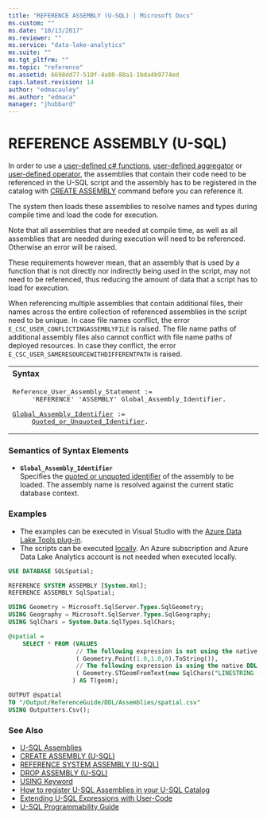 ```yaml
---
title: "REFERENCE ASSEMBLY (U-SQL) | Microsoft Docs"
ms.custom: ""
ms.date: "10/13/2017"
ms.reviewer: ""
ms.service: "data-lake-analytics"
ms.suite: ""
ms.tgt_pltfrm: ""
ms.topic: "reference"
ms.assetid: 6698dd77-510f-4a80-88a1-1bda4b9774ed
caps.latest.revision: 14
author: "edmacauley"
ms.author: "edmaca"
manager: "jhubbard"
---
```

# REFERENCE ASSEMBLY (U-SQL)
In order to use a [user-defined c# functions](https://docs.microsoft.com/azure/data-lake-analytics/data-lake-analytics-u-sql-programmability-guide#user-defined-functions---udf), [user-defined aggregator](https://docs.microsoft.com/azure/data-lake-analytics/data-lake-analytics-u-sql-programmability-guide#user-defined-aggregates--udagg) or [user-defined operator](https://docs.microsoft.com/azure/data-lake-analytics/data-lake-analytics-u-sql-programmability-guide#user-defined-objects--udo), the assemblies that contain their code need to be referenced in the U-SQL script and the assembly has to be registered in the catalog with [CREATE ASSEMBLY](https://docs.microsoft.com/sql/t-sql/statements/create-assembly-transact-sql) command before you can reference it.
  
The system then loads these assemblies to resolve names and types during compile time and load the code for execution.  
  
Note that all assemblies that are needed at compile time, as well as all assemblies that are needed during execution will need to be referenced. Otherwise an error will be raised.   
  
These requirements however mean, that an assembly that is used by a function that is not directly nor indirectly being used in the script, may not need to be referenced, thus reducing the amount of data that a script has to load for execution.  

When referencing multiple assemblies that contain additional files, their names across the entire collection of referenced assemblies in the script need to be unique. In case file names conflict, the error `E_CSC_USER_CONFLICTINGASSEMBLYFILE` is raised. The file name paths of additional assembly files also cannot conflict with file name paths of deployed resources. In case they conflict, the error `E_CSC_USER_SAMERESOURCEWITHDIFFERENTPATH` is raised.
  
<table><th align="left">Syntax</th><tr><td><pre>
Reference_User_Assembly_Statement :=                                                                     
     'REFERENCE' 'ASSEMBLY' Global_Assembly_Identifier.<br />
<a href="#ass_name">Global_Assembly_Identifier</a> := 
     <a href="u-sql-identifiers.md">Quoted_or_Unquoted_Identifier</a>.
</pre></td></tr></table>
  
### Semantics of Syntax Elements
- <a name="ass_name"></a>**`Global_Assembly_Identifier`**  
Specifies the [quoted or unquoted identifier](u-sql-identifiers.md) of the assembly to be loaded. The assembly name is resolved against the current static database context.   
  
### Examples
- The examples can be executed in Visual Studio with the [Azure Data Lake Tools plug-in](https://www.microsoft.com/download/details.aspx?id=49504).  
- The scripts can be executed [locally](https://docs.microsoft.com/azure/data-lake-analytics/data-lake-analytics-data-lake-tools-get-started#run-u-sql-locally).  An Azure subscription and Azure Data Lake Analytics account is not needed when executed locally.

```sql
USE DATABASE SQLSpatial;

REFERENCE SYSTEM ASSEMBLY [System.Xml];
REFERENCE ASSEMBLY SqlSpatial;

USING Geometry = Microsoft.SqlServer.Types.SqlGeometry;
USING Geography = Microsoft.SqlServer.Types.SqlGeography;
USING SqlChars = System.Data.SqlTypes.SqlChars;

@spatial =
    SELECT * FROM (VALUES 
                   // The following expression is not using the native DDL
                   ( Geometry.Point(1.0,1.0,0).ToString()),    
                   // The following expression is using the native DDL
                   ( Geometry.STGeomFromText(new SqlChars("LINESTRING (100 100, 20 180, 180 180)"), 0).ToString()) 
                  ) AS T(geom);

OUTPUT @spatial
TO "/Output/ReferenceGuide/DDL/Assemblies/spatial.csv"
USING Outputters.Csv();
```

### See Also   
* [U-SQL Assemblies](u-sql-assemblies.md) 
* [CREATE ASSEMBLY (U-SQL)](create-assembly-u-sql.md)   
* [REFERENCE SYSTEM ASSEMBLY (U-SQL)](reference-system-assembly-u-sql.md)  
* [DROP ASSEMBLY (U-SQL)](drop-assembly-u-sql.md)  
* [USING Keyword](using-keyword.md)  
* [How to register U-SQL Assemblies in your U-SQL Catalog](https://blogs.msdn.microsoft.com/azuredatalake/2016/08/26/how-to-register-u-sql-assemblies-in-your-u-sql-catalog/)
* [Extending U-SQL Expressions with User-Code](extending-u-sql-expressions-with-user-code.md) 
* [U-SQL Programmability Guide](https://docs.microsoft.com/azure/data-lake-analytics/data-lake-analytics-u-sql-programmability-guide)

  
 
